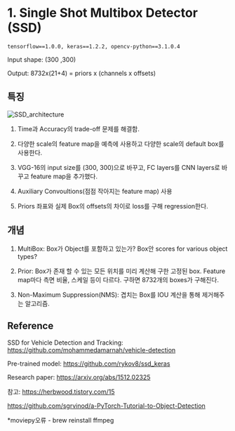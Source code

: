 # 1. Single Shot Multibox Detector (SSD)
```
tensorflow==1.0.0, keras==1.2.2, opencv-python==3.1.0.4
```
Input shape: (300 ,300)

Output: 8732x(21+4) = priors x (channels x offsets)

## 특징
![SSD_architecture](https://user-images.githubusercontent.com/67774946/152835312-e696b723-d2cd-44ce-bfc1-0a4ece6360aa.png)

1. Time과 Accuracy의 trade-off 문제를 해결함.

2. 다양한 scale의 feature map을 예측에 사용하고 다양한 scale의 default box를 사용한다.

3. VGG-16의 input size를 (300, 300)으로 바꾸고, FC layers를 CNN layers로 바꾸고 feature map을 추가했다.

4. Auxiliary Convoultions(점점 작아지는 feature map) 사용

5. Priors 좌표와 실제 Box의 offsets의 차이로 loss를 구해 regression한다.

## 개념

1. MultiBox: Box가 Object를 포함하고 있는가? Box안 scores for various object types?

2. Prior: Box가 존재 할 수 있는 모든 위치를 미리 계산해 구한 고정된 box. Feature map마다 측면 비율, 스케일 등이 다르다. 구하면 8732개의 boxes가 구해진다.

3. Non-Maximum Suppression(NMS): 겹치는 Box를 IOU 계산을 통해 제거해주는 알고리즘.

## Reference

SSD for Vehicle Detection and Tracking: https://github.com/mohammedamarnah/vehicle-detection

Pre-trained model: https://github.com/rykov8/ssd_keras

Research paper: https://arxiv.org/abs/1512.02325

참고: https://herbwood.tistory.com/15

https://github.com/sgrvinod/a-PyTorch-Tutorial-to-Object-Detection

*moviepy오류 - brew reinstall ffmpeg


